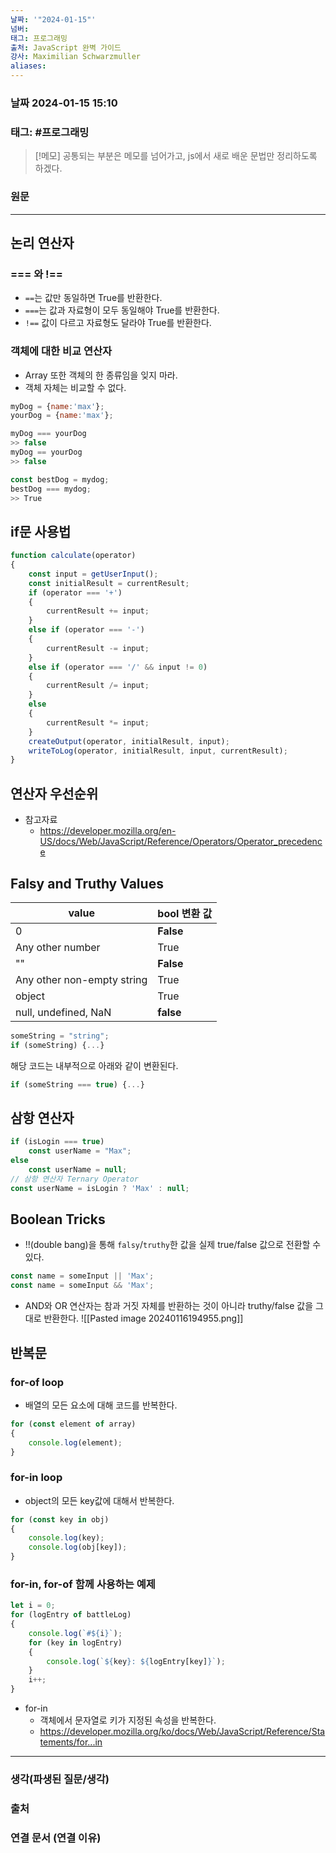 ```yaml
---
날짜: '"2024-01-15"'
넘버: 
태그: 프로그래밍
출처: JavaScript 완벽 가이드
강사: Maximilian Schwarzmuller
aliases:
---
```

### 날짜  2024-01-15 15:10

### 태그: #프로그래밍 

>[!메모]
> 공통되는 부분은 메모를 넘어가고, js에서 새로 배운 문법만 정리하도록 하겠다.

### 원문
---
## 논리 연산자
### === 와 !==
- `==`는 값만 동일하면 True를 반환한다.
- `===`는 값과 자료형이 모두 동일해야 True를 반환한다.
- `!==` 값이 다르고 자료형도 달라야 True를 반환한다.
### 객체에 대한 비교 연산자
- Array 또한 객체의 한 종류임을 잊지 마라.
- 객체 자체는 비교할 수 없다.
```js
myDog = {name:'max'};
yourDog = {name:'max'};

myDog === yourDog
>> false
myDog == yourDog
>> false

const bestDog = mydog;
bestDog === mydog;
>> True
```
## if문 사용법
```js
function calculate(operator)
{
	const input = getUserInput();
	const initialResult = currentResult;
	if (operator === '+')
	{
		currentResult += input;
	}
	else if (operator === '-')
	{
		currentResult -= input;
	}
	else if (operator === '/' && input != 0)
	{
		currentResult /= input;
	}
	else
	{
		currentResult *= input;
	}
	createOutput(operator, initialResult, input);
	writeToLog(operator, initialResult, input, currentResult);
}
```
## 연산자 우선순위
- 참고자료
	- https://developer.mozilla.org/en-US/docs/Web/JavaScript/Reference/Operators/Operator_precedence
## Falsy and Truthy Values
| value | bool 변환 값 |
| ---- | ---- |
| 0 | **False** |
| Any other number | True |
| "" | **False** |
| Any other non-empty string | True |
| object | True |
| null, undefined, NaN | **false** |
```js
someString = "string";
if (someString) {...}
```
해당 코드는 내부적으로 아래와 같이 변환된다.
```js
if (someString === true) {...}
```
## 삼항 연산자
```js
if (isLogin === true)
	const userName = "Max";
else
	const userName = null;
// 삼항 연산자 Ternary Operator
const userName = isLogin ? 'Max' : null;
```
## Boolean Tricks
- !!(double bang)을 통해 `falsy`/`truthy`한 값을 실제 true/false 값으로 전환할 수 있다.
```js
const name = someInput || 'Max';
const name = someInput && 'Max';
```
- AND와 OR 연산자는 참과 거짓 자체를 반환하는 것이 아니라 truthy/false 값을 그대로 반환한다.
![[Pasted image 20240116194955.png]]
## 반복문
### for-of loop
- 배열의 모든 요소에 대해 코드를 반복한다.
```js
for (const element of array)
{
	console.log(element);
}
```
### for-in loop
- object의 모든 key값에 대해서 반복한다.
```js
for (const key in obj)
{
	console.log(key);
	console.log(obj[key]);
}
```
### for-in, for-of 함께 사용하는 예제
```js
let i = 0;
for (logEntry of battleLog)
{
	console.log(`#${i}`);
	for (key in logEntry)
	{
		console.log(`${key}: ${logEntry[key]}`);
	}
	i++;
}
```
- for-in
	- 객체에서 문자열로 키가 지정된 속성을 반복한다.
	- https://developer.mozilla.org/ko/docs/Web/JavaScript/Reference/Statements/for...in

---
### 생각(파생된 질문/생각)

### 출처

### 연결 문서 (연결 이유)

